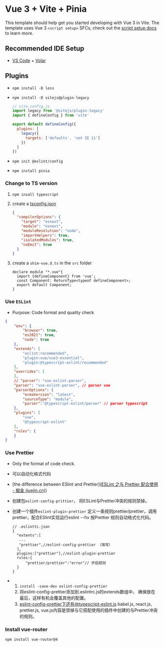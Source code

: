 # Vue 3 + Vite + Pinia

This template should help get you started developing with Vue 3 in Vite. The template uses Vue 3 `<script setup>` SFCs, check out the [script setup docs](https://v3.vuejs.org/api/sfc-script-setup.html#sfc-script-setup) to learn more.

## Recommended IDE Setup

- [VS Code](https://code.visualstudio.com/) + [Volar](https://marketplace.visualstudio.com/items?itemName=Vue.volar)

## Plugins

- `npm install -D less`

- `npm install -D vitejs@plugin-legacy`

  ```js
  // vite.config.js
  import legacy from '@vitejs/plugin-legacy'
  import { defineConfig } from 'vite'
  
  export default defineConfig({
    plugins: [
      legacy({
        targets: ['defaults', 'not IE 11']
      })
    ]
  })
  ```

- `npm init @eslint/config`

- `npm install pinia`

### Change to TS version

1. `npm insall typescript`

2. create a [tsconfig.json](https://www.typescriptlang.org/docs/handbook/tsconfig-json.html)

   ```json
   {
     "compilerOptions": {
       "target": "esnext",
       "module": "esnext",
       "moduleResolution": "node",
       "importHelpers": true,
       "isolatedModules": true,
       "noEmit": true
     }
   }
   ```

3. create a `shim-vue.d.ts` in the `src` folder

   ```tsx
   declare module "*.vue"{
     import {defineComponent} from 'vue';
     const Component: ReturnType<typeof defineComponent>;
     export default Component;
   }
   ```



### Use `ESLint` 

- Purpose: Code format and quality check

```json
{
    "env": {
        "browser": true,
        "es2021": true,
        "node": true
    },
    "extends": [
        "eslint:recommended",
        "plugin:vue/vue3-essential",
        "plugin:@typescript-eslint/recommended"
    ],
    "overrides": [
    ],
    // "parser": "vue-eslint-parser",
    "parser": "vue-eslint-parser", // parser vue
    "parserOptions": {
        "ecmaVersion": "latest",
        "sourceType": "module",
        "parser":"@typescript-eslint/parser" // parser typescript
    },
    "plugins": [
        "vue",
        "@typescript-eslint"
    ],
    "rules": {
    }
}

```

### Use Prettier

- Only the format of code check.

- 可以自动化格式代码

- [the difference between ESlint and Prettier]([ESLint 之与 Prettier 配合使用 - 掘金 (juejin.cn)](https://juejin.cn/post/6924568874700505102))

- 创建包`eslint-config-prittier`， 将ESLint与Prettier冲突的规则禁掉。

- 创建一个插件`eslint-plugin-prettier` 定义一条规则prettier/prettier，调用prettier，配合ESlint实现运行eslint --fix 按Prettier 规则自动格式化代码。

  ```
  // .eslinttc.json
  {
  	"extents":[
  	 ...
  	 "prettier",//eslint-config-prettier （简写）
  	], 
  	plugins:["prettier"],//eslint-plugin-prettier
  	rules:{
  		"prettier/prettier":"error"// 开启规则
  	}
  }
  ```

- 1. `install -save-dev eslint-config-prettier`
  2. 将eslint-config-prettier添加到.eslintrc.js的extends数组中， 确保放在最后，这样有机会覆盖其他的配置。
  3. eslint-config-prettier下还有@typescript-eslint.js babel.js, react.js, prettier.js, vue.js内容是禁掉与它搭配使用的插件中创建的与Prettier冲突的规则。

### Install vue-router

`npm install vue-router@4`

